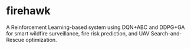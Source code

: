 # firehawk
A Reinforcement Learning-based system using DQN+ABC and DDPG+GA for smart wildfire surveillance, fire risk prediction, and UAV Search-and-Rescue optimization.
